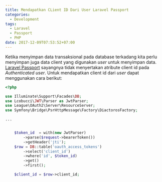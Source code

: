 ```yaml
---
title: Mendapatkan CLient ID Dari User Laravel Passport
categories:
  - Development
tags:
  - Laravel
  - Passport
  - PHP
date: 2017-12-09T07:53:52+07:00
---
```


Ketika menyimpan data transaksional pada database terkadang kita perlu menyimpan 
juga data client yang digunakan _user_ untuk menyimpan data. [Laravel Passport][1]
sayangnya tidak menyertakan atribute client id pada _Authenticated user_. Untuk 
mendapatkan client id dari _user_ dapat menggunakan cara berikut:

```php
<?php

use Illuminate\Support\Facades\DB;
use Lcobucci\JWT\Parser as JwtParser;
use League\OAuth2\Server\ResourceServer;
use Symfony\Bridge\PsrHttpMessage\Factory\DiactorosFactory;

...


    $token_id  = with(new JwtParser)
        ->parse($request->bearerToken())
        ->getHeader('jti');
    $row = DB::table('oauth_access_tokens')
        ->select('client_id')
        ->where('id', $token_id)
        ->get()
        ->first();

    $client_id = $row->client_id;

```
<!--more-->

[1]:https://laravel.com/docs/5.5/passport